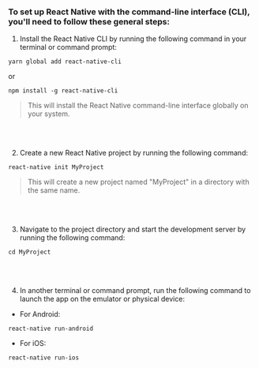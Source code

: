 ### To set up React Native with the command-line interface (CLI), you'll need to follow these general steps:
1. Install the React Native CLI by running the following command in your terminal or command prompt:
```
yarn global add react-native-cli
```
or
```
npm install -g react-native-cli
```
> This will install the React Native command-line interface globally on your system.

<br/>
<br/>

2. Create a new React Native project by running the following command:
```
react-native init MyProject
```
> This will create a new project named "MyProject" in a directory with the same name.

<br/>
<br/>

3. Navigate to the project directory and start the development server by running the following command:
```
cd MyProject
```

<br/>
<br/>

4. In another terminal or command prompt, run the following command to launch the app on the emulator or physical device:
- For Android: 
```
react-native run-android
```
- For iOS:
```
react-native run-ios
```
